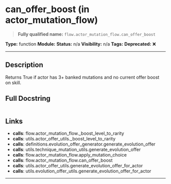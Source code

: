 # can_offer_boost (in actor_mutation_flow)
> **Fully qualified name:** `flow.actor_mutation_flow.can_offer_boost`

**Type:** function
**Module:** 
**Status:** n/a
**Visibility:** n/a
**Tags:** 
**Deprecated:** ❌

---

## Description
Returns True if actor has 3+ banked mutations and no current offer boost on skill.

## Full Docstring
```

```

## Links
- **calls**: flow.actor_mutation_flow._boost_level_to_rarity
- **calls**: utils.actor_offer_utils._boost_level_to_rarity
- **calls**: definitions.evolution_offer_generator.generate_evolution_offer
- **calls**: utils.technique_mutation_utils.generate_evolution_offer
- **calls**: flow.actor_mutation_flow.apply_mutation_choice
- **calls**: flow.actor_mutation_flow.can_offer_boost
- **calls**: utils.actor_offer_utils.generate_evolution_offer_for_actor
- **calls**: utils.evolution_offer_utils.generate_evolution_offer_for_actor


---
